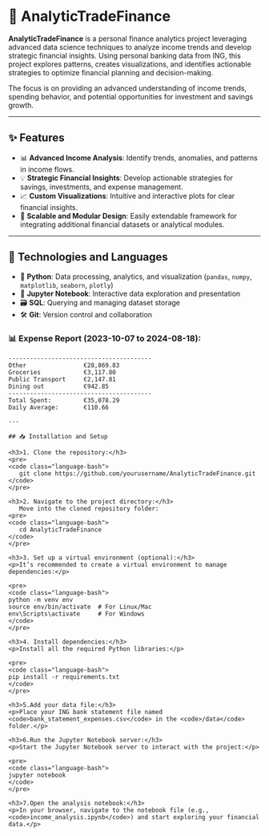 # 🧮 AnalyticTradeFinance  

**AnalyticTradeFinance** is a personal finance analytics project leveraging advanced data science techniques to analyze income trends and develop strategic financial insights. Using personal banking data from ING, this project explores patterns, creates visualizations, and identifies actionable strategies to optimize financial planning and decision-making.  

The focus is on providing an advanced understanding of income trends, spending behavior, and potential opportunities for investment and savings growth.  

---

## ✨ Features  

- 📊 **Advanced Income Analysis**: Identify trends, anomalies, and patterns in income flows.  
- 💡 **Strategic Financial Insights**: Develop actionable strategies for savings, investments, and expense management.  
- 📈 **Custom Visualizations**: Intuitive and interactive plots for clear financial insights.  
- 🧩 **Scalable and Modular Design**: Easily extendable framework for integrating additional financial datasets or analytical modules.  

---

## 🔧 Technologies and Languages  

- 🐍 **Python**: Data processing, analytics, and visualization (`pandas`, `numpy`, `matplotlib`, `seaborn`, `plotly`)  
- 📓 **Jupyter Notebook**: Interactive data exploration and presentation  
- 🗃️ **SQL**: Querying and managing dataset storage  
- 🛠️ **Git**: Version control and collaboration  

### 📊 Expense Report (2023-10-07 to 2024-08-18):  

```plaintext
----------------------------------------
Other                €28,869.83
Groceries            €3,117.80
Public Transport     €2,147.81
Dining out           €942.85
----------------------------------------
Total Spent:         €35,078.29
Daily Average:       €110.66

---

## 📥 Installation and Setup  

<h3>1. Clone the repository:</h3>
<pre>
<code class="language-bash">
   git clone https://github.com/yourusername/AnalyticTradeFinance.git
</code>
</pre>

<h3>2. Navigate to the project directory:</h3>  
   Move into the cloned repository folder: 
<pre>
<code class="language-bash">
   cd AnalyticTradeFinance
</code>
</pre>

<h3>3. Set up a virtual environment (optional):</h3>
<p>It’s recommended to create a virtual environment to manage dependencies:</p>

<pre>
<code class="language-bash">
python -m venv env
source env/bin/activate  # For Linux/Mac
env\Scripts\activate     # For Windows
</code>
</pre>

<h3>4. Install dependencies:</h3>
<p>Install all the required Python libraries:</p>

<pre>
<code class="language-bash">
pip install -r requirements.txt
</code>
</pre>

<h3>5.Add your data file:</h3>
<p>Place your ING bank statement file named <code>bank_statement_expenses.csv</code> in the <code>/data</code> folder.</p>

<h3>6.Run the Jupyter Notebook server:</h3>
<p>Start the Jupyter Notebook server to interact with the project:</p>

<pre>
<code class="language-bash">
jupyter notebook
</code>
</pre>

<h3>7.Open the analysis notebook:</h3>
<p>In your browser, navigate to the notebook file (e.g., <code>income_analysis.ipynb</code>) and start exploring your financial data.</p>

  
  
